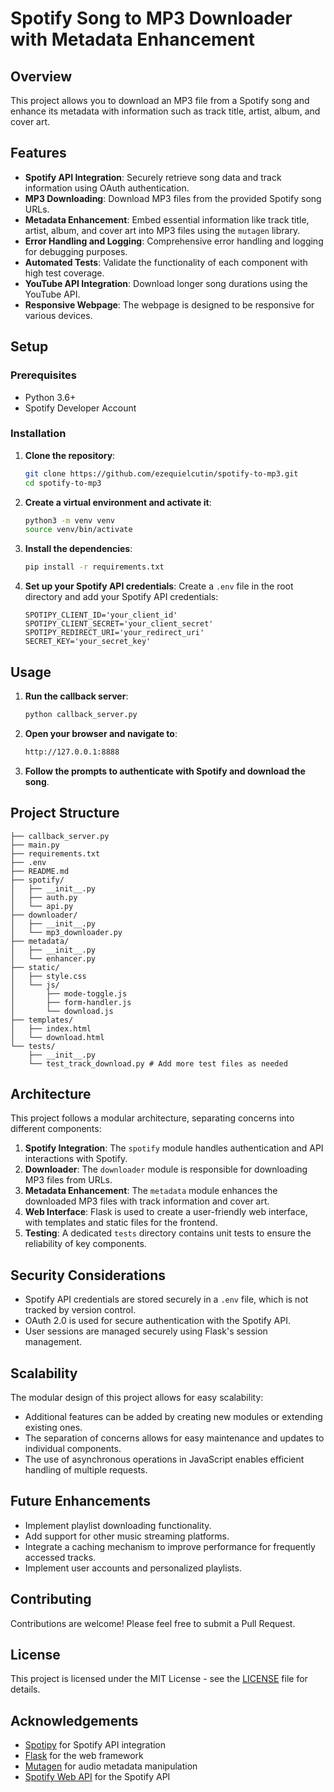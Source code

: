 # Spotify Song to MP3 Downloader with Metadata Enhancement

## Overview

This project allows you to download an MP3 file from a Spotify song and enhance its metadata with information such as track title, artist, album, and cover art.

## Features

- **Spotify API Integration**: Securely retrieve song data and track information using OAuth authentication.
- **MP3 Downloading**: Download MP3 files from the provided Spotify song URLs.
- **Metadata Enhancement**: Embed essential information like track title, artist, album, and cover art into MP3 files using the `mutagen` library.
- **Error Handling and Logging**: Comprehensive error handling and logging for debugging purposes.
- **Automated Tests**: Validate the functionality of each component with high test coverage.
- **YouTube API Integration**: Download longer song durations using the YouTube API.
- **Responsive Webpage**: The webpage is designed to be responsive for various devices.

## Setup

### Prerequisites

- Python 3.6+
- Spotify Developer Account

### Installation

1. **Clone the repository**:
    ```sh
    git clone https://github.com/ezequielcutin/spotify-to-mp3.git
    cd spotify-to-mp3
    ```

2. **Create a virtual environment and activate it**:
    ```sh
    python3 -m venv venv
    source venv/bin/activate
    ```

3. **Install the dependencies**:
    ```sh
    pip install -r requirements.txt
    ```

4. **Set up your Spotify API credentials**:
    Create a `.env` file in the root directory and add your Spotify API credentials:
    ```env
    SPOTIPY_CLIENT_ID='your_client_id'
    SPOTIPY_CLIENT_SECRET='your_client_secret'
    SPOTIPY_REDIRECT_URI='your_redirect_uri'
    SECRET_KEY='your_secret_key'
    ```

## Usage

1. **Run the callback server**:
    ```sh
    python callback_server.py
    ```

2. **Open your browser and navigate to**:
    ```sh
    http://127.0.0.1:8888
    ```

3. **Follow the prompts to authenticate with Spotify and download the song**.

## Project Structure

```
├── callback_server.py
├── main.py
├── requirements.txt
├── .env
├── README.md
├── spotify/
│   ├── __init__.py
│   ├── auth.py
│   └── api.py
├── downloader/
│   ├── __init__.py
│   └── mp3_downloader.py
├── metadata/
│   ├── __init__.py
│   └── enhancer.py
├── static/
│   ├── style.css
│   └── js/
│       ├── mode-toggle.js
│       ├── form-handler.js
│       └── download.js
├── templates/
│   ├── index.html
│   └── download.html
└── tests/
    ├── __init__.py
    └── test_track_download.py # Add more test files as needed
```


## Architecture

This project follows a modular architecture, separating concerns into different components:

1. **Spotify Integration**: The `spotify` module handles authentication and API interactions with Spotify.
2. **Downloader**: The `downloader` module is responsible for downloading MP3 files from URLs.
3. **Metadata Enhancement**: The `metadata` module enhances the downloaded MP3 files with track information and cover art.
4. **Web Interface**: Flask is used to create a user-friendly web interface, with templates and static files for the frontend.
5. **Testing**: A dedicated `tests` directory contains unit tests to ensure the reliability of key components.

## Security Considerations

- Spotify API credentials are stored securely in a `.env` file, which is not tracked by version control.
- OAuth 2.0 is used for secure authentication with the Spotify API.
- User sessions are managed securely using Flask's session management.

## Scalability

The modular design of this project allows for easy scalability:

- Additional features can be added by creating new modules or extending existing ones.
- The separation of concerns allows for easy maintenance and updates to individual components.
- The use of asynchronous operations in JavaScript enables efficient handling of multiple requests.

## Future Enhancements

- Implement playlist downloading functionality.
- Add support for other music streaming platforms.
- Integrate a caching mechanism to improve performance for frequently accessed tracks.
- Implement user accounts and personalized playlists.

## Contributing

Contributions are welcome! Please feel free to submit a Pull Request.

## License

This project is licensed under the MIT License - see the [LICENSE](LICENSE) file for details.

## Acknowledgements

- [Spotipy](https://spotipy.readthedocs.io/) for Spotify API integration
- [Flask](https://flask.palletsprojects.com/) for the web framework
- [Mutagen](https://mutagen.readthedocs.io/) for audio metadata manipulation
- [Spotify Web API](https://developer.spotify.com/documentation/web-api/) for the Spotify API

